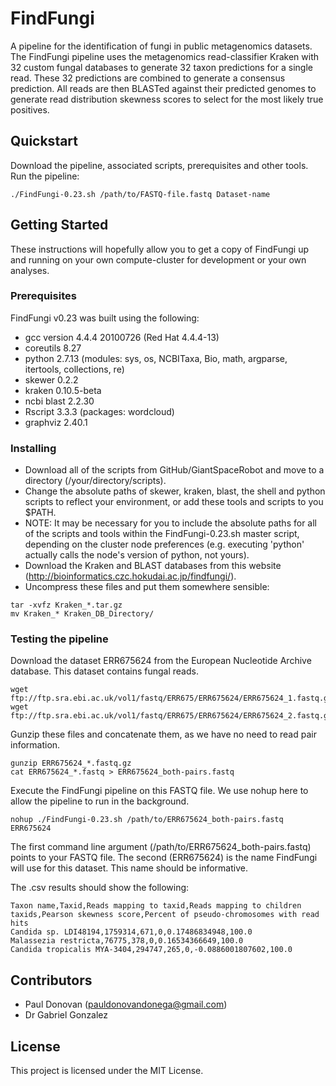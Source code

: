 # FindFungi

A pipeline for the identification of fungi in public metagenomics datasets.
The FindFungi pipeline uses the metagenomics read-classifier Kraken with 32 custom fungal 
databases to generate 32 taxon predictions for a single read. These 32 predictions are 
combined to generate a consensus prediction. All reads are then BLASTed against their
predicted genomes to generate read distribution skewness scores to select for the 
most likely true positives.

## Quickstart

Download the pipeline, associated scripts, prerequisites and other tools. 
Run the pipeline:

```
./FindFungi-0.23.sh /path/to/FASTQ-file.fastq Dataset-name
```

## Getting Started

These instructions will hopefully allow you to get a copy of FindFungi up and running 
on your own compute-cluster for development or your own analyses.

### Prerequisites

FindFungi v0.23 was built using the following:

* gcc version 4.4.4 20100726 (Red Hat 4.4.4-13)
* coreutils 8.27
* python 2.7.13 (modules: sys, os, NCBITaxa, Bio, math, argparse, itertools, collections, 
re)
* skewer 0.2.2
* kraken 0.10.5-beta
* ncbi blast 2.2.30
* Rscript 3.3.3 (packages: wordcloud)
* graphviz 2.40.1

### Installing

* Download all of the scripts from GitHub/GiantSpaceRobot and move to a directory 
(/your/directory/scripts).
* Change the absolute paths of skewer, kraken, blast, the shell and python scripts to reflect
your environment, or add these tools and scripts to you $PATH.
* NOTE: It may be necessary for you to include the absolute paths for all of the scripts
and tools within the FindFungi-0.23.sh master script, depending on the cluster node
preferences (e.g. executing 'python' actually calls the node's version of python, not yours).
* Download the Kraken and BLAST databases from this website (http://bioinformatics.czc.hokudai.ac.jp/findfungi/).
* Uncompress these files and put them somewhere sensible:

```
tar -xvfz Kraken_*.tar.gz
mv Kraken_* Kraken_DB_Directory/
```

### Testing the pipeline

Download the dataset ERR675624 from the European Nucleotide Archive database. This 
dataset contains fungal reads.

```
wget ftp://ftp.sra.ebi.ac.uk/vol1/fastq/ERR675/ERR675624/ERR675624_1.fastq.gz
wget ftp://ftp.sra.ebi.ac.uk/vol1/fastq/ERR675/ERR675624/ERR675624_2.fastq.gz
```

Gunzip these files and concatenate them, as we have no need to read pair information.

```
gunzip ERR675624_*.fastq.gz
cat ERR675624_*.fastq > ERR675624_both-pairs.fastq
```

Execute the FindFungi pipeline on this FASTQ file. We use nohup here to allow the 
pipeline to run in the background.

```
nohup ./FindFungi-0.23.sh /path/to/ERR675624_both-pairs.fastq ERR675624
```

The first command line argument (/path/to/ERR675624_both-pairs.fastq) points to your FASTQ
file. The second (ERR675624) is the name FindFungi will use for this dataset. This name 
should be informative.

The .csv results should show the following:

```
Taxon name,Taxid,Reads mapping to taxid,Reads mapping to children taxids,Pearson skewness score,Percent of pseudo-chromosomes with read hits
Candida sp. LDI48194,1759314,671,0,0.17486834948,100.0
Malassezia restricta,76775,378,0,0.16534366649,100.0
Candida tropicalis MYA-3404,294747,265,0,-0.0886001807602,100.0
```

## Contributors

* Paul Donovan (pauldonovandonega@gmail.com)
* Dr Gabriel Gonzalez

## License

This project is licensed under the MIT License.
